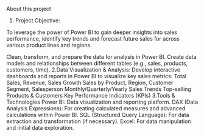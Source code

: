 About this project
1. Project Objective:

To leverage the power of Power BI to gain deeper insights into sales performance, identify key trends and forecast future sales for  across various product lines and regions.

Clean, transform, and prepare the data for analysis in Power BI.
Create data models and relationships between different tables (e.g., sales, products, customers, time).
2.Data Visualization & Analysis:
Develop interactive dashboards and reports in Power BI to visualize key sales metrics:
Total Sales, Revenue, Sales Growth
Sales by Product, Region, Customer Segment, Salesperson
Monthly/Quarterly/Yearly Sales Trends
Top-selling Products & Customers
Key Performance Indicators (KPIs)
3.Tools & Technologies
Power BI: Data visualization and reporting platform.
DAX (Data Analysis Expressions): For creating calculated measures and advanced calculations within Power BI.
SQL (Structured Query Language): For data extraction and transformation (if necessary).
Excel: For data manipulation and initial data exploration.
